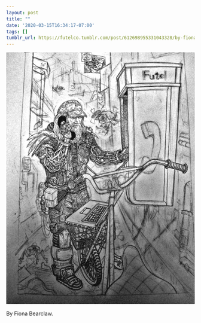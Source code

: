 ```yaml
---
layout: post
title: ""
date: '2020-03-15T16:34:17-07:00'
tags: []
tumblr_url: https://futelco.tumblr.com/post/612698955331043328/by-fiona-bearclaw
---
```

 ![](/images/blog/4736bace00d3d1d6c26ca2399cb83be33223b0e0.jpg)  

By Fiona Bearclaw.


